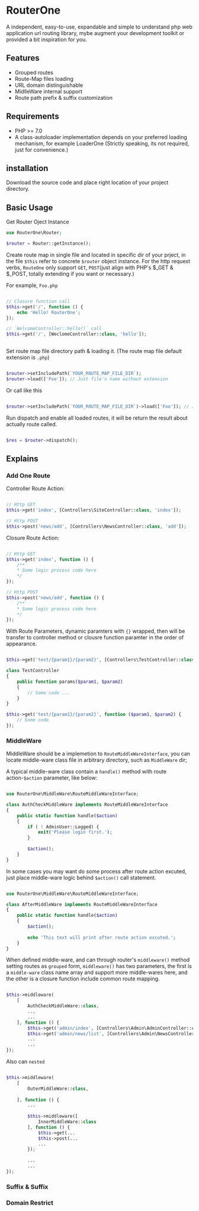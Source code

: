 # RouterOne
A independent, easy-to-use, expandable and simple to understand php web application url routing library, mybe augment your development toolkit or provided a bit inspiration for you.

## Features
- Grouped routes
- Route-Map files loading
- URL domain distinguishable
- MidlleWare internal support
- Route path prefix & suffix customization

## Requirements
- PHP >= 7.0
- A class-autoloader implementation depends on your preferred loading mechanism, for example LoaderOne (Strictly speaking, its not required, just for convenience.)

## installation
Download the source code and place right location of your project directory.

## Basic Usage
Get Router Oject Instance
```php
use RouterOne\Router;

$router = Router::getInstance();

```
Create route map in single file and located in specific dir of your prject, in the file `$this` refer to concrete `$router` object instance. For the http request verbs, `RouteOne` only support `GET`, `POST`(just align with PHP's $_GET & $_POST, totally extending if you want or necessary.)

For example, `Foo.php`
```php

// Closure function call
$this->get('/', function () {
    echo 'Hello! RouterOne';
});

// `WelcomeController::hello()` call
$this->get('/', [WeclomeController::class, 'hello']);
  
```

Set route map file directory path & loading it. (The route map file default extension is `.php`)
```php

$router->setIncludePath(`YOUR_ROUTE_MAP_FILE_DIR`);
$router->load(['Foo']); // Just file's name without extension

```
Or call like this

```php

$router->setIncludePath(`YOUR_ROUTE_MAP_FILE_DIR`)->load(['Foo']); // Just file's name without extension

```
Run dispatch and enable all loaded routes, it will be return the result about actually route called.

```php

$res = $router->dispatch();

```

## Explains

### Add One Route

Controller Route Action: 
```php

// Http GET
$this->get('index', [Controllers\SiteController::class, 'index']);

// Http POST
$this->post('news/add', [Controllers\NewsController::class, 'add']);

```

Closure Route Action:

```php

// Http GET
$this->get('index', function () {
    /**
    * Some logic process code here
    */
});

// Http POST
$this->post('news/add', function () {
    /**
    * Some logic process code here
    */
});

```

With Route Parameters, dynamic paramters with `{}` wrapped, then will be transfer to controller method or clousre function paramter in the order of appearance.

```php

$this->get('test/{param1}/{param2}', [Controllers\TestController::class, 'params']);

class TestController
{
    public function params($param1, $param2)
    {
        // Some code ...
    }
}

```

```php
$this->get('test/{param1}/{param2}', function ($param1, $param2) {
    // Some code
});

```

### MiddleWare

MiddleWare should be a implemetion to `RouteMiddleWareInterface`,  you can locate middle-ware class file in arbitrary directory, such as `MiddleWare` dir;

A typical middle-ware class contain a `handle()` method with route action-`$action` parameter, like below:

```php

use RouterOne\MiddleWare\RouteMiddleWareInterface;

class AuthCheckMiddleWare implements RouteMiddleWareInterface
{
    public static function handle($action)
    {
        if ( ! AdminUser::Logged) {
            exit('Please login first.');
        }
        
        $action();
    }
}

```

In some cases you may want do some process after route action excuted, just place middle-ware logic behind `$action()` call statement.

```php

use RouterOne\MiddleWare\RouteMiddleWareInterface;

class AfterMiddleWare implements RouteMiddleWareInterface
{
    public static function handle($action)
    {
        $action();
        
        echo 'This text will print after route action excuted.';
    }
}

```

When defined middle-ware, and can through router's `middleware()` method setting routes as `grouped` form, `middleware()` has two parameters, the first is a `middle-ware` class name array and support more middle-wares here, and the other is a closure function include common route mapping.
```php

$this->middleware(
    [
        AuthCheckMiddleWare::class,
        ...
        ...
    ], function () {
        $this->get('admin/index', [Controllers\Admin\AdminController::class, 'index']);
        $this->get('admin/news/list', [Controllers\Admin\NewsController::class, 'list']);
        ...
        ...
});

```

Also can `nested`

```php

$this->middleware(
    [
        OuterMiddleWare::class,
        
    ], function () {
        ...
        
        $this->middleware([
            InnerMiddleWare::class
        ], function () {
            $this->get(...
            $this->post(...
            ...
        });
        
        ...
        ...
});

```

### Suffix & Suffix

### Domain Restrict

